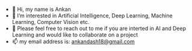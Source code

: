 - 👋 Hi, my name is Ankan
- 👀 I’m interested in Artificial Intelligence, Deep Learning, Machine Learning, Computer Vision etc.
- 💞️ Please feel free to reach out to me if you are interted in AI and Deep Learning and would like to collaborate on a project
- 📫 my email address is: ankandash18@gmail.com

<!---
ankan2709/ankan2709 is a ✨ special ✨ repository because its `README.md` (this file) appears on your GitHub profile.
You can click the Preview link to take a look at your changes.
--->
